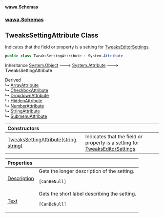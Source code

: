 #### [wawa.Schemas](index.md 'index')
### [wawa.Schemas](wawa.Schemas.md 'wawa.Schemas')

## TweaksSettingAttribute Class

Indicates that the field or property is a setting for [TweaksEditorSettings](TweaksEditorSettings.md 'wawa.Schemas.TweaksEditorSettings').

```csharp
public class TweaksSettingAttribute : System.Attribute
```

Inheritance [System.Object](https://docs.microsoft.com/en-us/dotnet/api/System.Object 'System.Object') &#129106; [System.Attribute](https://docs.microsoft.com/en-us/dotnet/api/System.Attribute 'System.Attribute') &#129106; TweaksSettingAttribute

Derived  
&#8627; [ArrayAttribute](TweaksSetting.ArrayAttribute.md 'wawa.Schemas.TweaksSetting.ArrayAttribute')  
&#8627; [CheckboxAttribute](TweaksSetting.CheckboxAttribute.md 'wawa.Schemas.TweaksSetting.CheckboxAttribute')  
&#8627; [DropdownAttribute](TweaksSetting.DropdownAttribute.md 'wawa.Schemas.TweaksSetting.DropdownAttribute')  
&#8627; [HiddenAttribute](TweaksSetting.HiddenAttribute.md 'wawa.Schemas.TweaksSetting.HiddenAttribute')  
&#8627; [NumberAttribute](TweaksSetting.NumberAttribute.md 'wawa.Schemas.TweaksSetting.NumberAttribute')  
&#8627; [StringAttribute](TweaksSetting.StringAttribute.md 'wawa.Schemas.TweaksSetting.StringAttribute')  
&#8627; [SubmenuAttribute](TweaksSetting.SubmenuAttribute.md 'wawa.Schemas.TweaksSetting.SubmenuAttribute')

| Constructors | |
| :--- | :--- |
| [TweaksSettingAttribute(string, string)](TweaksSettingAttribute..ctor(string,string).md 'wawa.Schemas.TweaksSettingAttribute.TweaksSettingAttribute(string, string)') | Indicates that the field or property is a setting for [TweaksEditorSettings](TweaksEditorSettings.md 'wawa.Schemas.TweaksEditorSettings'). |

| Properties | |
| :--- | :--- |
| [Description](TweaksSettingAttribute.Description.md 'wawa.Schemas.TweaksSettingAttribute.Description') | Gets the longer description of the setting.<p/>`[CanBeNull]` |
| [Text](TweaksSettingAttribute.Text.md 'wawa.Schemas.TweaksSettingAttribute.Text') | Gets the short label describing the setting.<p/>`[CanBeNull]` |
